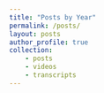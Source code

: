 ```yaml
---
title: "Posts by Year"
permalink: /posts/
layout: posts
author_profile: true
collection:
    - posts
    - videos
    - transcripts
---
```

